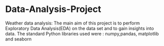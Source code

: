 # Data-Analysis-Project
Weather data analysis: 
The main aim of this project is to perform Exploratory Data Analysis(EDA) on the data set and to gain insights into data.
The standard Python libraries used were : numpy,pandas, matplotlib and seaborn

